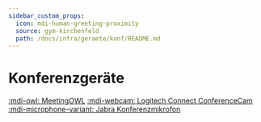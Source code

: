 ```yaml
---
sidebar_custom_props:
  icon: mdi-human-greeting-proximity
  source: gym-kirchenfeld
  path: /docs/infra/geraete/konf/README.md
---
```


# Konferenzgeräte


[:mdi-owl: MeetingOWL](owl/)
[:mdi-webcam: Logitech Connect ConferenceCam](logitech/)
[:mdi-microphone-variant: Jabra Konferenzmikrofon](jabra/)


